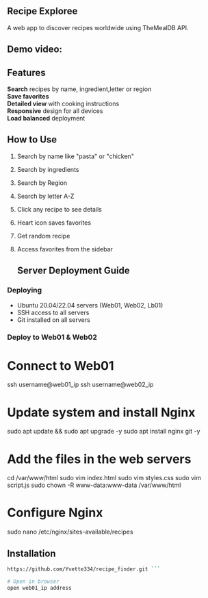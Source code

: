  ## Recipe Exploree
 
A web app to discover recipes worldwide using TheMealDB API.

## Demo video:

## Features
 **Search** recipes by name, ingredient,letter or region  
 **Save favorites**  
 **Detailed view** with cooking instructions  
 **Responsive** design for all devices  
 **Load balanced** deployment  

## How to Use
1. Search by name like "pasta" or "chicken"
2. Search by ingredients
3. Search by Region
4. Search by letter A-Z
5. Click any recipe to see details
6. Heart icon saves favorites
7. Get random recipe
8. Access favorites from the sidebar

   ## Server Deployment Guide

### Deploying
- Ubuntu 20.04/22.04 servers (Web01, Web02, Lb01)
- SSH access to all servers
- Git installed on all servers

### Deploy to Web01 & Web02

# Connect to Web01
ssh username@web01_ip
ssh username@web02_ip

# Update system and install Nginx
sudo apt update && sudo apt upgrade -y
sudo apt install nginx git -y

# Add the files in the web servers
cd /var/www/html
sudo vim index.html
sudo vim styles.css
sudo vim script.js
sudo chown -R www-data:www-data /var/www/html

# Configure Nginx
sudo nano /etc/nginx/sites-available/recipes


## Installation
```bash
https://github.com/Yvette334/recipe_finder.git ```

# Open in browser
open web01_ip address
